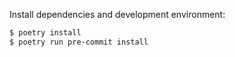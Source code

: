 Install dependencies and development environment:

```bash
$ poetry install
$ poetry run pre-commit install
``` 